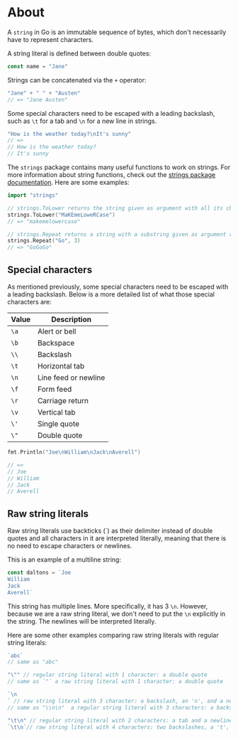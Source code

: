 # About

A `string` in Go is an immutable sequence of bytes, which don't necessarily have to represent characters.

A string literal is defined between double quotes:

```go
const name = "Jane"
```

Strings can be concatenated via the `+` operator:

```go
"Jane" + " " + "Austen"
// => "Jane Austen"
```

Some special characters need to be escaped with a leading backslash, such as `\t` for a tab and `\n` for a new line in strings.

```go
"How is the weather today?\nIt's sunny"  
// =>
// How is the weather today?
// It's sunny
```

The `strings` package contains many useful functions to work on strings.
For more information about string functions, check out the [strings package documentation](https://pkg.go.dev/strings).
Here are some examples:

```go
import "strings"

// strings.ToLower returns the string given as argument with all its characters lowercased
strings.ToLower("MaKEmeLoweRCase")
// => "makemelowercase"

// strings.Repeat returns a string with a substring given as argument repeated many times
strings.Repeat("Go", 3)
// => "GoGoGo"
```

## Special characters

As mentioned previously, some special characters need to be escaped with a leading backslash.
Below is a more detailed list of what those special characters are:

| Value | Description          |
| ----- | -------------------- |
| `\a`  | Alert or bell        |
| `\b`  | Backspace            |
| `\\`  | Backslash            |
| `\t`  | Horizontal tab       |
| `\n`  | Line feed or newline |
| `\f`  | Form feed            |
| `\r`  | Carriage return      |
| `\v`  | Vertical tab         |
| `\'`  | Single quote         |
| `\"`  | Double quote         |

```go
fmt.Println("Joe\nWilliam\nJack\nAverell") 

// =>
// Joe
// William
// Jack
// Averell
```

## Raw string literals

Raw string literals use backticks (\`) as their delimiter instead of double quotes and all characters in it are interpreted literally, meaning that there is no need to escape characters or newlines.

This is an example of a multiline string:

```go
const daltons = `Joe
William
Jack
Averell`
```

This string has multiple lines. More specifically, it has 3 `\n`. However, because we are a raw string literal, we don't need to put the `\n` explicitly in the string. The newlines will be interpreted literally.

Here are some other examples comparing raw string literals with regular string literals:

```go
`abc`
// same as "abc"

"\"" // regular string literal with 1 character: a double quote
// same as `"` a raw string literal with 1 character: a double quote

`\n
` // raw string literal with 3 character: a backslash, an 'n', and a newline
// same as "\\n\n"  a regular string literal with 3 characters: a backslash, an 'n', and a newline

"\t\n" // regular string literal with 2 characters: a tab and a newline
`\t\n`// raw string literal with 4 characters: two backslashes, a 't', and an 'n'
```


